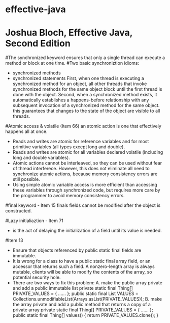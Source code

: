 # effective-java
# Joshua Bloch, Effective Java, Second Edition

#The synchronized keyword ensures that only a single thread can execute a method or block at one time.
#Two basic synchroniztion idioms:
 - synchronized methods
 - synchronized statements
 First, when one thread is executing a synchronized method for an object, all other threads that invoke synchronized methods for the same object block until the first thread is done with the object.
 Second, when a synchronized method exists, it automatically establishes a happens-before relationship with any subsequent invocation of a synchronized method for the same object. this guarantees that changes to the state of the object are visible to all threads.

#Atomic access & volatile (Item 66)
an atomic action is one that effectively happens all at once.
- Reads and writes are atomic for reference variables and for most primitive variables (all types except long and double).
- Reads and writes are atomic for all variables declared volatile (including long and double variables).
- Atomic actions cannot be interleaved, so they can be used without fear of thread interferece. However, this does not eliminate all need to synchronize atomic actions, because memory consistency errors are still possible.
- Using simple atomic variable access is more efficient than accessing these variables through synchronized code, but requires more care by the programmer to avoid memory consistency errors.

 #final keyword - Item 15
 finals fields cannot be modified after the object is constructed.

 #Lazy initialiaztion - Item 71 
 - is the act of delaying the initialization of a field until its value is needed.

 #Item 13
 - Ensure that objects referenced by public static final fields are immutable.
 - It is wrong for a class to have a public static final array field, or an accessor
   that returns such a field.  A nonzero-length array is always mutable, clients will be able to modify the contents of the array, so potential security hole.
 - There are two ways to fix this problem:
   	A. make the public array private and add a public immutable list
   			private static final Thing[] PRIVATE_VALUES = { ...... };
   			public static final List<Thing> VALUES = 
   		  		   		Collections.unmodifiableList(Arrays.asList(PRIVATE_VALUES));
   	B. make the array private and add a public method that returns a copy of a private array
   			private static final Thing[] PRIVATE_VALUES = { ...... };
   			public static final Thing[] values() {
   				return PRIVATE_VALUES.clone();
   			}	  		   		